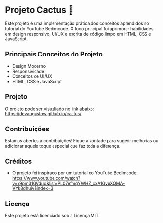 # Projeto Cactus 🌵
Este projeto é uma implementação prática dos conceitos aprendidos no tutorial do YouTube Bedimcode. O foco principal foi aprimorar habilidades em design responsivo, UI/UX e escrita de código limpo em HTML, CSS e JavaScript.

## Principais Conceitos do Projeto
- Design Moderno
- Responsividade
- Conceitos de UI/UX
- HTML, CSS e JavaScript

## Projeto
O projeto pode ser visuzliado no link abaixo:</br>
https://devaugustow.github.io/cactus/

## Contribuições
Estamos abertos a contribuições! Fique à vontade para sugerir melhorias ou adicionar aquele toque especial que faz toda a diferença.

## Créditos
- O projeto foi inspirado por um tutorial do YouTube Bedimcode: https://www.youtube.com/watch?v=x9pm31GVduo&list=PL07efmqYWHZ_cxA1GvuXQMA-VYk8dhuiv&index=3

## Licença
Este projeto está licenciado sob a Licença MIT.
